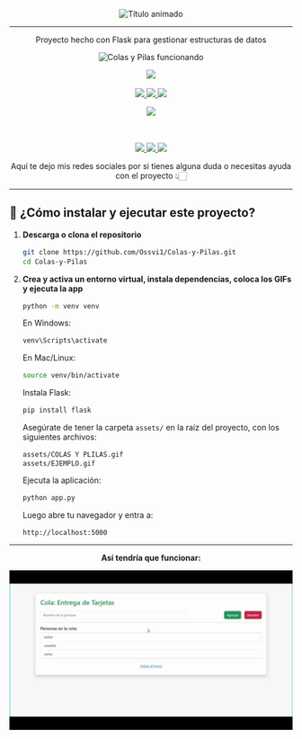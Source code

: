 <p align="center">
  <img src="https://readme-typing-svg.herokuapp.com/?font=Creepster&size=40&pause=1000&color=FF00FF&center=true&vCenter=true&width=800&lines=COLAS+Y+PILAS+-+SISTEMA+DE+APOYOS" alt="Título animado">
</p>
<hr>

<p align="center">Proyecto hecho con Flask para gestionar estructuras de datos</p>

<p align="center">
  <img src="https://raw.githubusercontent.com/Ossvi1/Colas-y-Pilas/main/assets/COLAS%20Y%20PLILAS.gif" alt="Colas y Pilas funcionando" width="600">
</p>

<p align="center">
  <a href="#"><img src="https://img.shields.io/badge/FLASK%20PROJECT-222222?style=for-the-badge"></a>
</p>

<p align="center">
  <a href="https://www.python.org/">
    <img src="https://img.shields.io/badge/PYTHON-3776AB?style=for-the-badge&logo=python&logoColor=white">
  </a>
  <a href="https://flask.palletsprojects.com/">
    <img src="https://img.shields.io/badge/FLASK-000000?style=for-the-badge&logo=flask&logoColor=white">
  </a>
  <a href="https://getbootstrap.com/">
    <img src="https://img.shields.io/badge/BOOTSTRAP-7952B3?style=for-the-badge&logo=bootstrap&logoColor=white">
  </a>
</p>

<p align="center">
  <img src="https://img.shields.io/badge/AUTHOR-OSWALDO%20MARTÍNEZ%20VIDAÑA-FFD700?style=for-the-badge">
</p>

<br>

<p align="center">
  <a href="https://www.instagram.com/ossvi_1.0/">
    <img src="https://img.shields.io/badge/INSTAGRAM-E4405F?style=for-the-badge&logo=instagram&logoColor=white">
  </a>
  <a href="https://wa.me/5219221207843">
    <img src="https://img.shields.io/badge/WHATSAPP-25D366?style=for-the-badge&logo=whatsapp&logoColor=white">
  </a>
  <a href="https://github.com/Ossvi1">
    <img src="https://img.shields.io/badge/GITHUB-181717?style=for-the-badge&logo=github&logoColor=white">
  </a>
</p>

<p align="center">Aquí te dejo mis redes sociales por si tienes alguna duda o necesitas ayuda con el proyecto 👆🏻</p>

---

## 🚀 ¿Cómo instalar y ejecutar este proyecto?

1. **Descarga o clona el repositorio**
   ```bash
   git clone https://github.com/Ossvi1/Colas-y-Pilas.git
   cd Colas-y-Pilas
   ```

2. **Crea y activa un entorno virtual, instala dependencias, coloca los GIFs y ejecuta la app**
   ```bash
   python -m venv venv
   ```

   En Windows:
   ```bash
   venv\Scripts\activate
   ```

   En Mac/Linux:
   ```bash
   source venv/bin/activate
   ```

   Instala Flask:
   ```bash
   pip install flask
   ```

   Asegúrate de tener la carpeta `assets/` en la raíz del proyecto, con los siguientes archivos:
   ```
   assets/COLAS Y PLILAS.gif
   assets/EJEMPLO.gif
   ```

   Ejecuta la aplicación:
   ```bash
   python app.py
   ```

   Luego abre tu navegador y entra a:
   ```
   http://localhost:5000
   ```

---

<p align="center"><strong>Así tendría que funcionar:</strong></p>

<p align="center">
  <img src="https://raw.githubusercontent.com/Ossvi1/Colas-y-Pilas/main/assets/EJEMPLO.gif" alt="Ejemplo de estructura" width="600">
</p>
